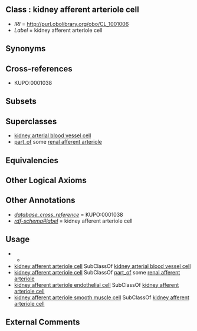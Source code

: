 
## Class : kidney afferent arteriole cell

 * *IRI* = http://purl.obolibrary.org/obo/CL_1001006
 * *Label* = kidney afferent arteriole cell

## Synonyms


## Cross-references

 * KUPO:0001038

## Subsets


## Superclasses

 * [kidney arterial blood vessel cell](../../CL/91/CL_1000891.md)
 * [part_of](../../BFO/50/BFO_0000050.md) some [renal afferent arteriole](../../UBERON/39/UBERON_0004639.md)

## Equivalencies


## Other Logical Axioms


## Other Annotations

 * *[database_cross_reference](../../ef/oboInOwl#hasDbXref.md)* = KUPO:0001038
 * *[rdf-schema#label](../../el/rdf-schema#label.md)* = kidney afferent arteriole cell

## Usage

 * -
 * [kidney afferent arteriole cell](../../CL/06/CL_1001006.md) SubClassOf [kidney arterial blood vessel cell](../../CL/91/CL_1000891.md)
 * [kidney afferent arteriole cell](../../CL/06/CL_1001006.md) SubClassOf [part_of](../../BFO/50/BFO_0000050.md) some [renal afferent arteriole](../../UBERON/39/UBERON_0004639.md)
 * [kidney afferent arteriole endothelial cell](../../CL/96/CL_1001096.md) SubClassOf [kidney afferent arteriole cell](../../CL/06/CL_1001006.md)
 * [kidney afferent arteriole smooth muscle cell](../../CL/97/CL_1001097.md) SubClassOf [kidney afferent arteriole cell](../../CL/06/CL_1001006.md)

## External Comments

